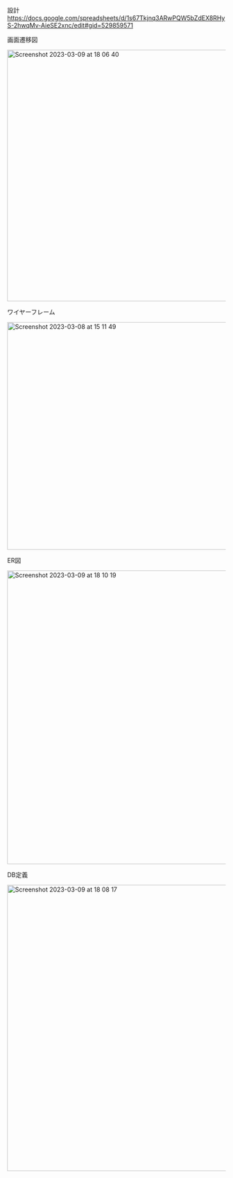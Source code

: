 設計
https://docs.google.com/spreadsheets/d/1s67Tkjnq3ARwPQW5bZdEX8RHyS-2hwqMv-AieSE2xnc/edit#gid=529859571

画面遷移図
<div><img width="580" alt="Screenshot 2023-03-09 at 18 06 40" src="https://user-images.githubusercontent.com/127279690/223973533-50f8cc89-3f7d-4d30-88e7-0366ac6e0ad6.png"></div>


ワイヤーフレーム
<div><img width="525" alt="Screenshot 2023-03-08 at 15 11 49" src="https://user-images.githubusercontent.com/127279690/223633493-371d5d26-338f-456f-897b-d2ddbfe527cb.png"></div>


ER図
<div><img width="677" alt="Screenshot 2023-03-09 at 18 10 19" src="https://user-images.githubusercontent.com/127279690/223974513-f2dc4c3a-9a7b-4817-a5f3-922bea7b301e.png"></div>


DB定義
<div><img width="660" alt="Screenshot 2023-03-09 at 18 08 17" src="https://user-images.githubusercontent.com/127279690/223973935-fd0ea75b-6ef4-43e8-8fcd-5f96d1566b17.png"></div>
